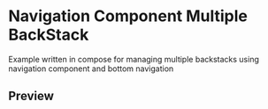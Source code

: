# Navigation Component Multiple BackStack
Example written in compose for managing multiple backstacks using navigation component and bottom navigation

## Preview

